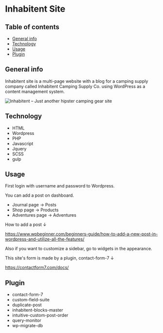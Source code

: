 # Inhabitent Site

## Table of contents
* [General info](#general-info)
* [Technology](#technology)
* [Usage](#Usage)
* [Plugin](#Plugin)

## General info
Inhabitent site is a multi-page website with a blog for a camping supply company called Inhabitent Camping Supply Co. using WordPress as a content management system.

![Inhabitent – Just another hipster camping gear site](https://user-images.githubusercontent.com/42310122/72692834-f2474b80-3ae2-11ea-874f-7c63b04fec53.png)



## Technology
- HTML
- Wordpress
- PHP
- Javascript
- Jquery
- SCSS
- gulp



## Usage
First login with username and password to Wordpress.

You can add a post on dashboard.
- Journal page → Posts
- Shop page → Products
- Adventures page → Adventures

How to add a post ↓

https://www.wpbeginner.com/beginners-guide/how-to-add-a-new-post-in-wordpress-and-utilize-all-the-features/

Also if you want to customize a sidebar, go to widgets in the appearance.

This site's form is made by a plugin, contact-form-7 ↓

https://contactform7.com/docs/



## Plugin
- contact-form-7
- custom-field-suite
- duplicate-post
- inhabitent-blocks-master
- intuitive-custom-post-order
- query-monitor
- wp-migrate-db
